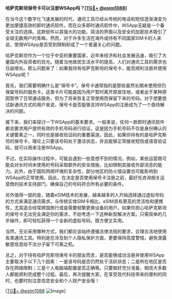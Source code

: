 **哈萨克斯坦保号卡可以注册WSApp吗？[[TG💪+ @esim1088](https://t.me/s/esim1088)]**

在当今这个数字化飞速发展的时代，通讯工具已经从传统的电话和短信逐渐演变为更加便捷高效的即时通讯软件。而在众多即时通讯软件中，WSApp无疑是一个备受关注的选择。这款软件以其强大的功能、简洁的界面以及安全的加密技术吸引了全球无数用户的青睐。然而，对于许多生活在海外或持有不同国家SIM卡的人来说，使用WSApp是否受到限制却成了一个普遍关心的问题。

哈萨克斯坦作为一个位于中亚的重要国家，近年来经济和社会发展迅速，吸引了大量国内外投资者的目光。随着当地居民生活水平的提高，人们对通讯工具的需求也日益增长。那么问题来了：如果我持有哈萨克斯坦的保号卡，能否顺利注册并使用WSApp呢？

首先，我们需要明确什么是“保号卡”。保号卡通常指的是那些虽然长期未使用但仍保留号码的服务卡。这类卡片可能是因为用户暂时离开原居住地，或者出于某种原因暂停了日常通话服务，但为了将来恢复正常使用而保留下来的号码。对于想要尝试新通讯方式的用户来说，保号卡是否能够支持WSApp的注册成为了一个亟待解决的问题。

接下来，我们来探讨一下WSApp的基本要求。一般来说，任何一款即时通讯软件都会要求用户提供有效的手机号码进行验证。这是因为手机号码不仅是身份确认的关键要素之一，同时也是接收验证码的重要渠道。因此，如果你持有的是哈萨克斯坦的保号卡，理论上只要该号码处于激活状态，并且能够正常接收短信或语音验证码，就可以用来注册WSApp。

不过，在实际操作过程中，可能会遇到一些意想不到的情况。例如，某些运营商可能会对长时间未使用的号码采取额外的安全措施，比如限制其接收外部消息的能力。此外，由于国际网络环境的复杂性，部分地区的防火墙设置也可能影响到WSApp的正常使用。因此，在决定是否使用保号卡注册之前，最好先咨询相关运营商的技术支持部门，确保自己的号码符合所有必要的条件。

另外值得一提的是，随着eSIM技术的发展，越来越多的人开始选择通过虚拟号码的方式来满足通讯需求。与传统实体SIM卡相比，eSIM具有更高的灵活性和便携性，尤其适合经常跨国旅行或是需要频繁更换设备的用户。如果你担心哈萨克斯坦的保号卡无法完全满足你的需求，不妨考虑一下这种新型解决方案。只需简单的几步操作，即可轻松获得一个全新的虚拟号码，既方便又实用。

当然，无论采用哪种方式，我们都应该始终遵循法律法规的要求，合理合法地使用各类通讯工具。特别是在涉及到个人隐私保护方面，更要保持高度警惕，避免泄露敏感信息给不法分子留下可乘之机。

总之，对于持有哈萨克斯坦保号卡的朋友而言，是否能够成功注册并使用WSApp主要取决于以下几个因素：一是该号码是否仍然处于活跃状态；二是所在地区是否存在网络限制；三是个人电脑端配置是否正确等。只要做好充分准备，相信大多数人都能顺利完成整个过程。最后，再次提醒大家，在享受现代科技带来的便利的同时，也要时刻注意信息安全和个人财产安全哦！

[[TG💪+ @esim1088](https://t.me/s/esim1088) ![Image](https://i.postimg.cc/4NQfJmqS/Snipaste-2025-05-13-00-14-12.png)]